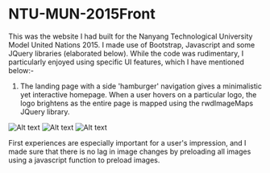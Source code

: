 # NTU-MUN-2015Front
This was the website I had built for the Nanyang Technological University Model United Nations 2015. I made use of Bootstrap, Javascript and some JQuery libraries (elaborated below). 
While the code was rudimentary, I particularly enjoyed using specific UI features, which I have mentioned below:-

1) The  landing page with a side 'hamburger' navigation gives a minimalistic yet interactive homepage. When a user hovers on a particular logo, the logo brightens as the entire page is mapped using the rwdImageMaps JQuery library. 

![Alt text](https://cloud.githubusercontent.com/assets/4751368/18342097/b07bb112-75df-11e6-9720-345e7af2c5d3.png "Optional title")
![Alt text](https://cloud.githubusercontent.com/assets/4751368/18342099/b1a8271e-75df-11e6-9c23-aa1d52e2f0d7.png "Optional title")
![Alt text](https://cloud.githubusercontent.com/assets/4751368/18342109/bb658d1e-75df-11e6-8714-b13e04d102f4.png "Optional title")

First experiences are especially important for a user's impression, and I made sure that there is no lag in image changes by preloading all images using a javascript function to preload images.  
